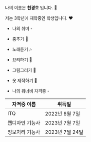 나의 이름은 **천경호** 입니다. 🍒

저는 3학년에 재학중인 학생입니다. ❤️

- 나의 취미 -

- 춤추기 :dancer:
- 노래듣기 :notes:
- 요리하기 :fork_and_knife:
- 그림그리기 :art:
- 옷 제작하기 :jeans:

- 나의 워너비 자격증 -

| 자격증 이름 | 취득일 |
|--|--|
| ITQ | 2022년 6월 7일 |
| 웹디자인 기능사 | 2023년 7월 7일 |
| 정보처리 기능사 | 2023년 7월 24일 |
